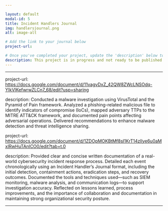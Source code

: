 ```yaml
---

layout: default
modal-id: 5
title: Incident Handlers Journal
img: handlersjournal.png
alt: image-alt

# Add the link to your journal below
project-url: 

# Once you've completed your project, update the 'description' below to this one: Provided clear and concise written documentation of cybersecurity events, including detailed event descriptions, tools used, and lessons learned throughout the process.
description: This project is in progress and not ready to be published just yet. Please contact me if you'd like a sneak peek. Otherwise, stay tuned!
---
```


---
project-url: https://docs.google.com/document/d/11vagvDxZ_42QW8ZWcLNSOdq-YIkVlKefwrwZLCn7_68/edit?usp=sharing

description: Conducted a malware investigation using VirusTotal and the Pyramid of Pain framework. Analyzed a phishing-related malicious file to identify indicators of compromise (IoCs), mapped adversary TTPs to the MITRE ATT&CK framework, and documented pain points affecting adversarial operations. Delivered recommendations to enhance malware detection and threat intelligence sharing.


project-url: https://docs.google.com/document/d/1ZDOpMOKBtMf8sI1KrT14zIlye6u0aMxIRwHuTAnICO0/edit?tab=t.0

description: Provided clear and concise written documentation of a real-world cybersecurity incident response process. Detailed each event chronologically using an Incident Handler’s Journal format, including the initial detection, containment actions, eradication steps, and recovery outcomes. Documented the tools and techniques used—such as SIEM monitoring, malware analysis, and communication logs—to support investigation accuracy. Reflected on lessons learned, process improvements, and the importance of collaboration and documentation in maintaining strong organizational security posture.

---

